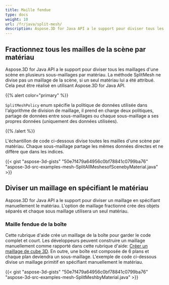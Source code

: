 ```yaml
---
title: Maille fendue
type: docs
weight: 10
url: /fr/java/split-mesh/
description: Aspose.3D for Java API a le support pour diviser tous les maillages d'une scène en plusieurs sous-maillages par matériau. La méthode SplitMesh ne divise pas un maillage de la scène, si un seul matériau lui a été attribué. Cela peut être réalisé en utilisant Aspose.3D for Java API.
---
```

##  **Fractionnez tous les mailles de la scène par matériau**
Aspose.3D for Java API a le support pour diviser tous les maillages d'une scène en plusieurs sous-maillages par matériau. La méthode SplitMesh ne divise pas un maillage de la scène, si un seul matériau lui a été attribué. Cela peut être réalisé en utilisant Aspose.3D for Java API.

{{% alert color="primary" %}} 

`SplitMeshPolicy` enum spécifie la politique de données utilisée dans l'algorithme de division de maillage, il prend en charge deux politiques, partage de données entre sous-maillages ou chaque sous-maillage a ses propres données (uniquement des données utilisées).

{{% /alert %}} 

L'échantillon de code ci-dessous divise toutes les mailles d'une scène par matériau. Chaque sous-maillage partage les mêmes données directes et ne diffère que dans les indices.

{{< gist "aspose-3d-gists" "50e7f479a64956c0bf78841c0799ba76" "aspose-3d-src-examples-mesh-SplitAllMeshesofScenebyMaterial.java" >}}
##  **Diviser un maillage en spécifiant le matériau**
Aspose.3D for Java API a le support pour diviser un maillage en spécifiant manuellement le matériau. L'option de maillage fractionné crée des objets séparés et chaque sous maillage utilisera un seul matériau.
###  **Maille fendue de la boîte**
Cette rubrique d'aide crée un maillage de la boîte pour garder le code complet et court. Les développeurs peuvent construire un maillage manuellement comme rapporté dans cette rubrique d'aide: [Créer un maillage de cube 3D](https://docs.dynabic.com/display/3djava/Create+3D+Mesh+and+Scene). En outre, une boîte est composée de 6 plans et chaque plan deviendra un sous-maillage. L'exemple de code ci-dessous divise un maillage primitif en spécifiant manuellement le matériau.

{{< gist "aspose-3d-gists" "50e7f479a64956c0bf78841c0799ba76" "aspose-3d-src-examples-mesh-SplitMeshbyMaterial.java" >}}
